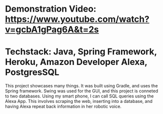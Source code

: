 # Demonstration Video: https://www.youtube.com/watch?v=gcbA1gPag6A&t=2s

# Techstack: Java, Spring Framework, Heroku, Amazon Developer Alexa, PostgresSQL

This project showcases many things. It was built using Gradle, and uses the Spring framework. Swing was used for the GUI, and this project is conneted to two databases. Using my smart phone, I can call SQL queries using the Alexa App. This involves scraping the web, inserting into a database, and having Alexa repeat back information in her robotic voice.
